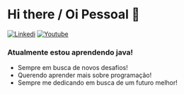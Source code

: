   # Hi there / Oi Pessoal 👋
  
  [![Linkedi](https://img.shields.io/badge/LinkedIn-0077B5?style=for-the-badge&logo=linkedin&logoColor=white)](https://www.linkedin.com/in/thiagoatl/)
          [![Youtube](https://img.shields.io/badge/YouTube-FF0000?style=for-the-badge&logo=youtube&logoColor=whit)](https://www.youtube.com/channel/UC8yh4Ow0PjzE3xmGadDOing)

  
   
### Atualmente estou aprendendo java!
- Sempre em busca de novos desafios!
- Querendo aprender mais sobre programação!
- Sempre me dedicando em busca de um futuro melhor!
